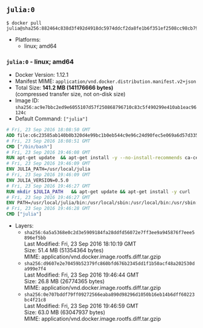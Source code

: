 ## `julia:0`

```console
$ docker pull julia@sha256:882464c838d3f492d4918dc5974ddcf2da8fe1b6f351ef2508cc98cb7968adee
```

-	Platforms:
	-	linux; amd64

### `julia:0` - linux; amd64

-	Docker Version: 1.12.1
-	Manifest MIME: `application/vnd.docker.distribution.manifest.v2+json`
-	Total Size: **141.2 MB (141176666 bytes)**  
	(compressed transfer size, not on-disk size)
-	Image ID: `sha256:ac9e7bbc2ed9e6055107d57f250868796710c83c5f490299e410ab1eac96124c`
-	Default Command: `["julia"]`

```dockerfile
# Fri, 23 Sep 2016 18:08:50 GMT
ADD file:c6c23585ab140b0b320d4e99bc1b0eb544c9e96c24d90fec5e069a6d57d335ca in / 
# Fri, 23 Sep 2016 18:08:51 GMT
CMD ["/bin/bash"]
# Fri, 23 Sep 2016 19:46:08 GMT
RUN apt-get update 	&& apt-get install -y --no-install-recommends ca-certificates git 	&& rm -rf /var/lib/apt/lists/*
# Fri, 23 Sep 2016 19:46:09 GMT
ENV JULIA_PATH=/usr/local/julia
# Fri, 23 Sep 2016 19:46:09 GMT
ENV JULIA_VERSION=0.5.0
# Fri, 23 Sep 2016 19:46:27 GMT
RUN mkdir $JULIA_PATH 	&& apt-get update && apt-get install -y curl 	&& curl -sSL "https://julialang.s3.amazonaws.com/bin/linux/x64/${JULIA_VERSION%[.-]*}/julia-${JULIA_VERSION}-linux-x86_64.tar.gz" -o julia.tar.gz 	&& curl -sSL "https://julialang.s3.amazonaws.com/bin/linux/x64/${JULIA_VERSION%[.-]*}/julia-${JULIA_VERSION}-linux-x86_64.tar.gz.asc" -o julia.tar.gz.asc 	&& export GNUPGHOME="$(mktemp -d)" 	&& gpg --keyserver ha.pool.sks-keyservers.net --recv-keys 3673DF529D9049477F76B37566E3C7DC03D6E495 	&& gpg --batch --verify julia.tar.gz.asc julia.tar.gz 	&& rm -r "$GNUPGHOME" julia.tar.gz.asc 	&& tar -xzf julia.tar.gz -C $JULIA_PATH --strip-components 1 	&& rm -rf /var/lib/apt/lists/* julia.tar.gz*
# Fri, 23 Sep 2016 19:46:27 GMT
ENV PATH=/usr/local/julia/bin:/usr/local/sbin:/usr/local/bin:/usr/sbin:/usr/bin:/sbin:/bin
# Fri, 23 Sep 2016 19:46:28 GMT
CMD ["julia"]
```

-	Layers:
	-	`sha256:6a5a5368e0c2d3e5909184fa28ddfd56072e7ff3ee9a945876f7eee5896ef5bb`  
		Last Modified: Fri, 23 Sep 2016 18:10:19 GMT  
		Size: 51.4 MB (51354364 bytes)  
		MIME: application/vnd.docker.image.rootfs.diff.tar.gzip
	-	`sha256:d9607e2e70459b52379fc860bfd676b2345dd1f1b50acf48a202530da999e7f4`  
		Last Modified: Fri, 23 Sep 2016 19:46:44 GMT  
		Size: 26.8 MB (26774365 bytes)  
		MIME: application/vnd.docker.image.rootfs.diff.tar.gzip
	-	`sha256:0e707bddf79ff09272566eaba890d98296d1050b16eb14b6dff60223bc4f21c8`  
		Last Modified: Fri, 23 Sep 2016 19:46:59 GMT  
		Size: 63.0 MB (63047937 bytes)  
		MIME: application/vnd.docker.image.rootfs.diff.tar.gzip
